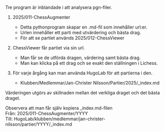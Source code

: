 Tre program är inblandade i att analysera pgn-filer.

1. 2025/011-ChessAugmenter
	* Detta pythonprogram skapar en .md-fil som innehåller url:er.
	* Urlen innehåller ett parti med utvärdering och bästa drag.
	* För att se partiet används 2025/012-ChessViewer

2. ChessViewer får partiet via sin url.
	* Man får se de utförda dragen, värdering samt bästa drag.
	* Man kan klicka på ett drag och se exakt den ställningen i Lichess.

3. För varje årgång kan man använda HugoLab för att partierna i den.
	* Klubben/Medlemmar/Jan-Christer Nilsson/Partier/2025/_index.md

Värderingen utgörs av skillnaden mellan det verkliga draget och det bästa draget.  

Observera att man får själv kopiera _index.md-filen  
Från: 2025/011-ChessAugmenter/YYYY  
Till: HugoLab/klubben/medlemmar/jan-christer-nilsson/partier/YYYY/_index.md  

